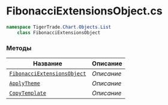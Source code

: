 
# FibonacciExtensionsObject.cs
```csharp
namespace TigerTrade.Chart.Objects.List  
    class FibonacciExtensionsObject
```

### Методы
| Название | Описание |
| --- | --- |
| [`FibonacciExtensionsObject`](./Методы/FibonacciExtensionsObject.md) | *Описание* |
| [`ApplyTheme`](./Методы/ApplyTheme.md) | *Описание* |
| [`CopyTemplate`](./Методы/CopyTemplate.md) | *Описание* |
